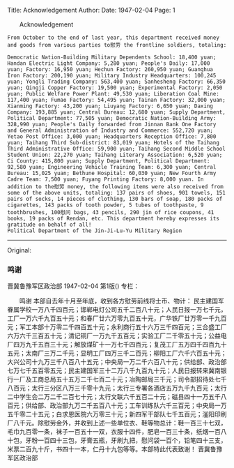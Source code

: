 Title: Acknowledgement
Author:
Date: 1947-02-04
Page: 1

　　Acknowledgement

    From October to the end of last year, this department received money and goods from various parties to慰劳 the frontline soldiers, totaling:

    Democratic Nation-Building Military Dependents School: 18,400 yuan; Handan Electric Light Company: 5,280 yuan; People's Daily: 17,000 yuan; Factory: 16,950 yuan; Hechun Factory: 260,950 yuan; Guanghua Iron Factory: 200,190 yuan; Military Industry Headquarters: 100,245 yuan; Yongli Trading Company: 563,400 yuan; Sanhesheng Factory: 66,350 yuan; Qingji Copper Factory: 19,500 yuan; Experimental Factory: 2,050 yuan; Public Welfare Power Plant: 49,530 yuan; Liberation Coal Mine: 117,400 yuan; Fumao Factory: 54,495 yuan; Tainan Factory: 32,000 yuan; Xianming Factory: 43,200 yuan; Liuyang Factory: 6,650 yuan; Daxing Company: 193,885 yuan; Central Bureau: 12,680 yuan; Supply Department, Political Department: 77,505 yuan; Democratic Nation-Building Army: 328,990 yuan; People's Daily forwarded from Jinnan Bank One Factory and General Administration of Industry and Commerce: 552,720 yuan; Yetao Post Office: 3,000 yuan; Headquarters Reception Office: 7,800 yuan; Taihang Third Sub-district: 83,019 yuan; Hotels of the Taihang Third Administrative Office: 59,900 yuan; Taihang Second Middle School Student Union: 22,270 yuan; Taihang Literary Association: 6,520 yuan; Ci County: 415,800 yuan; Supply Department, Political Department: 92,580 yuan; Engineering Vehicle Training Team: 6,300 yuan; Central Bureau: 15,025 yuan; Bethune Hospital: 60,030 yuan; New Fourth Army Cadre Team: 7,500 yuan; Fuyang Printing Factory: 8,000 yuan. In addition to the慰劳 money, the following items were also received from some of the above units, totaling: 137 pairs of shoes, 901 towels, 151 pairs of socks, 14 pieces of clothing, 130 bars of soap, 180 packs of cigarettes, 143 packs of tooth powder, 5 tubes of toothpaste, 9 toothbrushes, 100慰问 bags, 43 pencils, 290 jin of rice coupons, 41 books, 19 packs of Rendan, etc. This department hereby expresses its gratitude on behalf of all!
    Political Department of the Jin-Ji-Lu-Yu Military Region



<hr /> 

Original: 


### 鸣谢
晋冀鲁豫军区政治部
1947-02-04
第1版()
专栏：

　　鸣谢
    本部自去年十月至年底，收到各方慰劳前线将士币、物计：
    民主建国军眷属学校一万八千四百元；邯郸电灯公司五千二百八十元；人民日报一万七千元，工厂一万六千九百五十元；和春厂廿六万零九百五十元，广华铁厂廿万零一千九百元；军工本部十万零二千四百五十元；永利商行五十六万三千四百元；三合盛工厂六万六千三百五十元；清记铜厂一万九千五百元；实验工厂二千零五十元；公益电厂四万九千五百三十元；解放煤矿十一万七千四百元；复茂工厂五万四千四百九十五元；太南厂三万二千元；显明工厂四万三千二百元；柳阳工厂六千六百五十元；大兴公司十九万三千八百八十五元；中央局一万二千六百八十元；供给部、政治部七万七千五百零五元；民主建国军三十二万八千九百九十元；人民日报转来冀南银行一厂及工商总局五十五万二千七百二十元；冶陶邮局三千元；司令部招待处七千八百元；太行三分区八万三千零十九元；太行三专署各酒店五万九千九百元；太行二中学生会二万二千二百七十元；太行文联六千五百二十元；磁县四十一万五千八百元；供给部、政治部九万二千五百八十元；工车训练队六千三百元；中央局一万五千零二十五元；白求恩医院六万零三十元；新四军干部队七千五百元；滏阳印刷厂八千元。除慰劳金外，并收到上述一些单位衣、鞋等物总计：鞋一百三十七双，毛巾九百零一条，袜子一百五十一双，衣服十四件，肥皂一百三十条，纸烟一百八十包，牙粉一百四十三包，牙膏五瓶，牙刷九把，慰问袋一百个，铅笔四十三支，米票二百九十斤，书四十一本，仁丹十九包等等。本部特此代表致谢！
    晋冀鲁豫军区政治部
